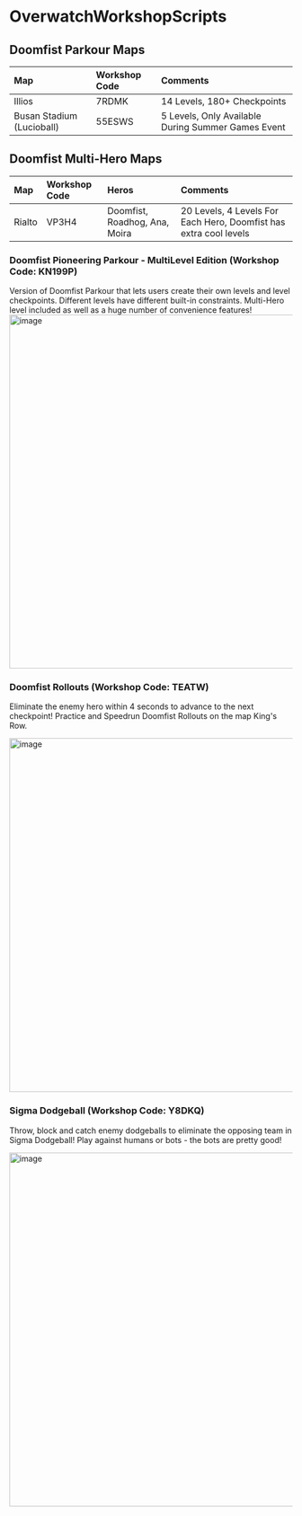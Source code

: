 # OverwatchWorkshopScripts

## Doomfist Parkour Maps
| Map | Workshop Code | Comments
| :- | :- | :- |
| Illios | 7RDMK | 14 Levels, 180+ Checkpoints |
| Busan Stadium (Lucioball) | 55ESWS | 5 Levels, Only Available During Summer Games Event |

## Doomfist Multi-Hero Maps
| Map | Workshop Code | Heros | Comments |
| :- | :- | :- | :- |
| Rialto | VP3H4 | Doomfist, Roadhog, Ana, Moira | 20 Levels, 4 Levels For Each Hero, Doomfist has extra cool levels |

### Doomfist Pioneering Parkour - MultiLevel Edition (Workshop Code: KN199P)
Version of Doomfist Parkour that lets users create their own levels and level checkpoints. Different levels have different built-in constraints. Multi-Hero level included as well as a huge number of convenience features! 
<img src="https://user-images.githubusercontent.com/47000850/85912875-d6687400-b7fd-11ea-8730-0af198745d6c.png" alt="image" width="630"/>

### Doomfist Rollouts (Workshop Code: TEATW)
Eliminate the enemy hero within 4 seconds to advance to the next checkpoint! Practice and Speedrun Doomfist Rollouts on the map King's Row.

<a href="https://www.youtube.com/watch?v=jfqOKd60c1k"><img src="https://user-images.githubusercontent.com/47000850/85913402-6d372f80-b802-11ea-8031-784ee821cab1.png" alt="image" width="630" /></a>

### Sigma Dodgeball (Workshop Code: Y8DKQ)
Throw, block and catch enemy dodgeballs to eliminate the opposing team in Sigma Dodgeball! Play against humans or bots - the bots are pretty good!

<img src="https://user-images.githubusercontent.com/47000850/85912995-ea60a580-b7fe-11ea-9db8-f4a7b003e742.png" alt="image" width="630"/>
